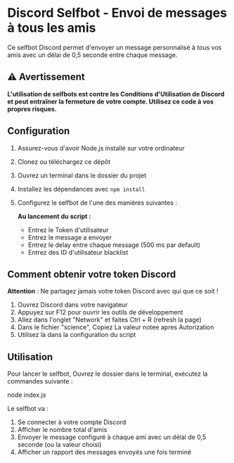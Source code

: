 # Discord Selfbot - Envoi de messages à tous les amis

Ce selfbot Discord permet d'envoyer un message personnalisé à tous vos amis avec un délai de 0,5 seconde entre chaque message.

## ⚠️ Avertissement

**L'utilisation de selfbots est contre les Conditions d'Utilisation de Discord et peut entraîner la fermeture de votre compte. Utilisez ce code à vos propres risques.**

## Configuration

1. Assurez-vous d'avoir Node.js installé sur votre ordinateur
2. Clonez ou téléchargez ce dépôt
3. Ouvrez un terminal dans le dossier du projet
4. Installez les dépendances avec `npm install`
5. Configurez le selfbot de l'une des manières suivantes :
   
   **Au lancement du script :**
   - Entrez le Token d'utilisateur
   - Entrez le message a envoyer
   - Entrez le delay entre chaque message (500 ms par default)
   - Entrez des ID d'utilisateur blacklist

## Comment obtenir votre token Discord

**Attention** : Ne partagez jamais votre token Discord avec qui que ce soit !

1. Ouvrez Discord dans votre navigateur
2. Appuyez sur F12 pour ouvrir les outils de développement
3. Allez dans l'onglet "Network" et faites Ctrl + R (refresh la page)
4. Dans le fichier "science", Copiez La valeur notee apres Autorization
6. Utilisez la dans la configuration du script 

## Utilisation

Pour lancer le selfbot, Ouvrez le dossier dans le terminal, exécutez la commandes suivante :

node index.js

Le selfbot va :
1. Se connecter à votre compte Discord
2. Afficher le nombre total d'amis
3. Envoyer le message configuré à chaque ami avec un délai de 0,5 seconde (ou la valeur choisi)
4. Afficher un rapport des messages envoyés une fois terminé

